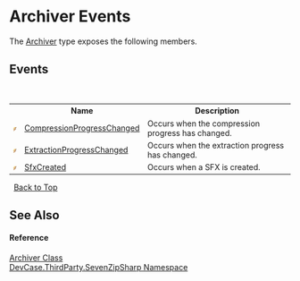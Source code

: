 # Archiver Events
 

The <a href="T_DevCase_ThirdParty_SevenZipSharp_Archiver">Archiver</a> type exposes the following members.


## Events
&nbsp;<table><tr><th></th><th>Name</th><th>Description</th></tr><tr><td>![Public event](media/pubevent.gif "Public event")</td><td><a href="E_DevCase_ThirdParty_SevenZipSharp_Archiver_CompressionProgressChanged">CompressionProgressChanged</a></td><td>
Occurs when the compression progress has changed.</td></tr><tr><td>![Public event](media/pubevent.gif "Public event")</td><td><a href="E_DevCase_ThirdParty_SevenZipSharp_Archiver_ExtractionProgressChanged">ExtractionProgressChanged</a></td><td>
Occurs when the extraction progress has changed.</td></tr><tr><td>![Public event](media/pubevent.gif "Public event")</td><td><a href="E_DevCase_ThirdParty_SevenZipSharp_Archiver_SfxCreated">SfxCreated</a></td><td>
Occurs when a SFX is created.</td></tr></table>&nbsp;
<a href="#archiver-events">Back to Top</a>

## See Also


#### Reference
<a href="T_DevCase_ThirdParty_SevenZipSharp_Archiver">Archiver Class</a><br /><a href="N_DevCase_ThirdParty_SevenZipSharp">DevCase.ThirdParty.SevenZipSharp Namespace</a><br />